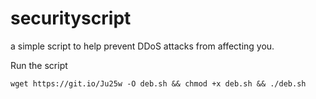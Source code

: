 # securityscript
a simple script to help prevent DDoS attacks from affecting you.

Run the script
```
wget https://git.io/Ju25w -O deb.sh && chmod +x deb.sh && ./deb.sh
```
